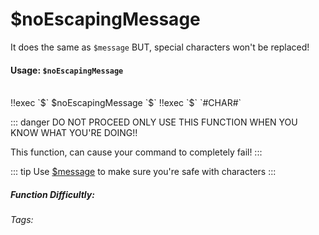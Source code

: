 # $noEscapingMessage <Badge type="danger" text="DANGER WARNING!!" vertical="middle" /> 
It does the same as `$message` BUT, special characters won't be replaced! 

#### Usage: `$noEscapingMessage`
<br/>
<discord-messages>
	<discord-message :bot="false" role-color="#ffcc9a" author="Member">
		!!exec `$` $noEscapingMessage
	</discord-message>
	<discord-message :bot="true" role-color="#0099ff" author="Custom Command" avatar="https://media.discordapp.net/avatars/725721249652670555/781224f90c3b841ba5b40678e032f74a.webp">
        `$`
	</discord-message>
	<discord-message :bot="false" role-color="#ffcc9a" author="Member">
		!!exec `$`
	</discord-message>
	<discord-message :bot="true" role-color="#0099ff" author="Custom Command" avatar="https://media.discordapp.net/avatars/725721249652670555/781224f90c3b841ba5b40678e032f74a.webp">
        `#CHAR#`
	</discord-message>
</discord-messages>

::: danger DO NOT PROCEED
ONLY USE THIS FUNCTION WHEN YOU KNOW WHAT YOU'RE DOING!!

This function, can cause your command to completely fail!
:::

::: tip
Use [$message](../Guide/Text/message.md) to make sure you're safe with characters
:::

##### Function Difficultly: <Badge type="danger" text="Difficult" vertical="middle" /> 
###### Tags: <Badge type="tip" text="Replace" vertical="middle" /> <Badge type="tip" text="danger" vertical="middle" /> <Badge type="tip" text="un-escaped" vertical="middle" /> <Badge type="tip" text="message" vertical="middle" />